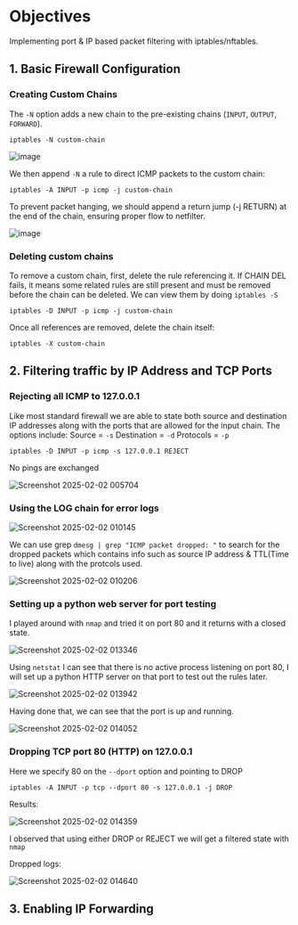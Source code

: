 

# Objectives
Implementing port & IP based packet filtering with iptables/nftables.

## 1. Basic Firewall Configuration

### Creating Custom Chains  

The `-N` option adds a new chain to the pre-existing chains (`INPUT`, `OUTPUT`, `FORWARD`).
  ~~~~
  iptables -N custom-chain
  ~~~~

  ![image](https://github.com/user-attachments/assets/c2522ea0-d339-423f-83e6-99f75dd582f8)
  

  We then append `-N` a rule to direct ICMP packets to the custom chain: 
  ~~~~
  iptables -A INPUT -p icmp -j custom-chain
  ~~~~
  To prevent packet hanging, we should append a return jump (-j RETURN) at the end of the chain, ensuring proper flow to netfilter.

  ![image](https://github.com/user-attachments/assets/9254dc95-7183-437e-8e02-e15a8fd3880f)

### Deleting custom chains

  To remove a custom chain, first, delete the rule referencing it. If CHAIN DEL fails, it means some related rules are still present and must be removed before the chain can be deleted. We can view them by doing `iptables -S`
  ~~~~
  iptables -D INPUT -p icmp -j custom-chain
  ~~~~

  Once all references are removed, delete the chain itself:
  ~~~~
  iptables -X custom-chain
  ~~~~

    

## 2. Filtering traffic by IP Address and TCP Ports

### Rejecting all ICMP to 127.0.0.1
  Like most standard firewall we are able to state both source and destination IP addresses along with the ports that are allowed for the input chain. The options include:
  Source = `-s`
  Destination = `-d`
  Protocols = `-p`
  ~~~~
  iptables -D INPUT -p icmp -s 127.0.0.1 REJECT
  ~~~~
No pings are exchanged

![Screenshot 2025-02-02 005704](https://github.com/user-attachments/assets/42fbffc0-d19d-4f00-9eed-d883e4860d3b)

### Using the LOG chain for error logs

 ![Screenshot 2025-02-02 010145](https://github.com/user-attachments/assets/8fa1c36c-f4a2-4f6b-a74d-e12dc7ecaad3)

We can use grep `dmesg | grep "ICMP packet dropped: "` to search for the dropped packets which contains info such as source IP address & TTL(Time to live) along with the protcols used.

![Screenshot 2025-02-02 010206](https://github.com/user-attachments/assets/09bee28f-7561-4932-b44e-9a8808047044)

### Setting up a python web server for port testing

I played around with `nmap` and tried it on port 80 and it returns with a closed state.

![Screenshot 2025-02-02 013346](https://github.com/user-attachments/assets/7b86842b-d08d-4734-a530-8ec4170453cb)

Using `netstat` I can see that there is no active process listening on port 80, I will set up a python HTTP server on that port to test out the rules later.

![Screenshot 2025-02-02 013942](https://github.com/user-attachments/assets/43cae790-27b4-408e-86bb-e23237a62cfb)

Having done that, we can see that the port is up and running.

![Screenshot 2025-02-02 014052](https://github.com/user-attachments/assets/4c2e3671-0058-446d-8d2c-61a28dfaf6a7)

### Dropping TCP port 80 (HTTP) on 127.0.0.1

Here we specify 80 on the `--dport` option and pointing to DROP
  ~~~~
  iptables -A INPUT -p tcp --dport 80 -s 127.0.0.1 -j DROP
  ~~~~
Results:

![Screenshot 2025-02-02 014359](https://github.com/user-attachments/assets/a0cd00c7-8b8f-414a-97b0-8fcedcbb2dc1)

I observed that using either DROP or REJECT we will get a filtered state with `nmap`

Dropped logs:

![Screenshot 2025-02-02 014640](https://github.com/user-attachments/assets/4a483b35-025c-47d7-9c6b-6bcae618c792)


## 3. Enabling IP Forwarding
